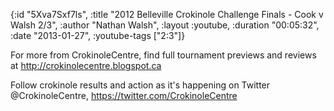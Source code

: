 {:id "5Xva7Sxf7ls",
 :title
 "2012 Belleville Crokinole Challenge Finals - Cook v Walsh 2/3",
 :author "Nathan Walsh",
 :layout :youtube,
 :duration "00:05:32",
 :date "2013-01-27",
 :youtube-tags ["2:3"]}


For more from CrokinoleCentre, find full tournament previews and reviews at http://crokinolecentre.blogspot.ca

Follow crokinole results and action as it's happening on Twitter @CrokinoleCentre, https://twitter.com/CrokinoleCentre

